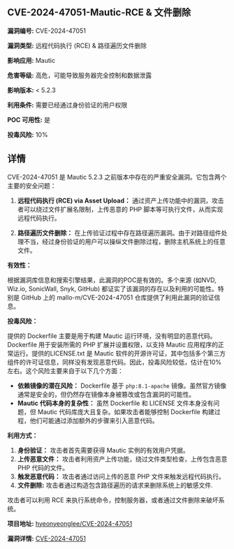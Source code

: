 ## CVE-2024-47051-Mautic-RCE & 文件删除

**漏洞编号:** CVE-2024-47051

**漏洞类型:** 远程代码执行 (RCE) & 路径遍历文件删除

**影响应用:** Mautic

**危害等级:** 高危，可能导致服务器完全控制和数据泄露

**影响版本:** < 5.2.3

**利用条件:** 需要已经通过身份验证的用户权限

**POC 可用性:** 是

**投毒风险:** 10%

## 详情

CVE-2024-47051 是 Mautic 5.2.3 之前版本中存在的严重安全漏洞。它包含两个主要的安全问题：

1.  **远程代码执行 (RCE) via Asset Upload：** 通过资产上传功能中的漏洞，攻击者可以绕过文件扩展名限制，上传恶意的 PHP 脚本等可执行文件，从而实现远程代码执行。

2.  **路径遍历文件删除：** 在上传验证过程中存在路径遍历漏洞。由于对路径组件处理不当，经过身份验证的用户可以操纵文件删除过程，删除主机系统上的任意文件。

**有效性：**

根据漏洞库信息和搜索引擎结果，此漏洞的POC是有效的。多个来源 (如NVD, Wiz.io, SonicWall, Snyk, GitHub) 都证实了该漏洞的存在以及利用的可能性。特别是 GitHub 上的 mallo-m/CVE-2024-47051 仓库提供了利用此漏洞的验证信息。

**投毒风险：**

提供的 Dockerfile 主要是用于构建 Mautic 运行环境，没有明显的恶意代码。Dockerfile 用于安装所需的 PHP 扩展并设置权限，以支持 Mautic 应用程序的正常运行。提供的LICENSE.txt 是 Mautic 软件的开源许可证，其中包括多个第三方组件的许可证信息，同样没有发现恶意代码。因此，投毒风险较低，估计在10%左右。这个风险主要来自于以下几个方面：

*   **依赖镜像的潜在风险：** Dockerfile 基于 `php:8.1-apache` 镜像。虽然官方镜像通常是安全的，但仍然存在镜像本身被篡改或包含漏洞的可能性。
*   **Mautic 代码本身的复杂性：** 虽然 Dockerfile 和 LICENSE 文件本身没有问题，但 Mautic 代码库庞大且复杂。如果攻击者能够控制 Dockerfile 构建过程，他们可能通过添加额外的步骤来引入恶意代码。

**利用方式：**

1.  **身份验证：** 攻击者首先需要获得 Mautic 实例的有效用户凭据。
2.  **上传恶意文件：** 攻击者利用资产上传功能，绕过文件类型检查，上传包含恶意 PHP 代码的文件。
3.  **触发恶意代码：** 攻击者通过访问上传的恶意 PHP 文件来触发远程代码执行。
4.  **文件删除:** 攻击者通过构造包含路径遍历的请求来删除系统上的敏感文件.

攻击者可以利用 RCE 来执行系统命令，控制服务器，或者通过文件删除来破坏系统。


**项目地址:** [hyeonyeonglee/CVE-2024-47051](https://github.com/hyeonyeonglee/CVE-2024-47051)

**漏洞详情:** [CVE-2024-47051](https://nvd.nist.gov/vuln/detail/CVE-2024-47051)